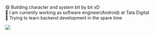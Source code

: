   😄 Building character and system bit by bit xD<br>
  🔭 I am currently working as software engineer(Android) at Tata Digital<br>
  🌱 Trying to learn backend development in the spare time<br>
  
  <img src ="https://thumbs.gfycat.com/CheerySeparateGoldeneye-size_restricted.gif"/>
 
<!--
**prabhat3108/prabhat3108** is a ✨ _special_ ✨ repository because its `README.md` (this file) appears on your GitHub profile.

Here are some ideas to get you started:

- 🔭 I’m currently working on ...
- 🌱 I’m currently learning ...
- 👯 I’m looking to collaborate on ...
- 🤔 I’m looking for help with ...
- 💬 Ask me about ...
- 📫 How to reach me: ...
- 😄 Pronouns: ...
- ⚡ Fun fact: ...
-->
